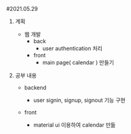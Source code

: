 #2021.05.29

1. 계획
    - 웹 개발
        - back
            - user authentication 처리
        - front
            - main page( calendar ) 만들기

2. 공부 내용
    - backend
        - user signin, signup, signout 기능 구현

    - front
        - material ui 이용하여 calendar 만듦